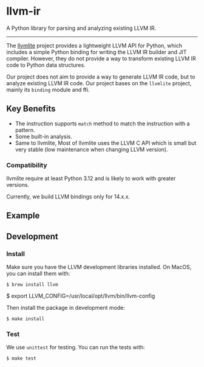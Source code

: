 # llvm-ir

A Python library for parsing and analyzing existing LLVM IR.

-----------------------------------------------------------

The [llvmlite](https://github.com/numba/llvmlite) project provides a lightweight LLVM API for Python, which includes a simple Python binding for writing the LLVM IR builder and JIT compiler.
However, they do not provide a way to transform existing LLVM IR code to Python data structures.

Our project does not aim to provide a way to generate LLVM IR code, but to analyze existing LLVM IR code.
Our project bases on the `llvmlite` project, mainly its `binding` module and ffi.

## Key Benefits

* The instruction supports `match` method to match the instruction with a pattern.
* Some built-in analysis.
* Same to llvmlite, Most of llvmlite uses the LLVM C API which is small but very stable
  (low maintenance when changing LLVM version).

### Compatibility

llvmlite require at least Python 3.12 and is likely to work with greater versions.

Currently, we build LLVM bindings only for 14.x.x.

## Example

## Development

### Install

Make sure you have the LLVM development libraries installed.
On MacOS, you can install them with:

    $ brew install llvm
  
$ export LLVM_CONFIG=/usr/local/opt/llvm/bin/llvm-config

Then install the package in development mode:

    $ make install

### Test

We use `unittest` for testing.
You can run the tests with:

    $ make test
